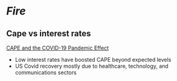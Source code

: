 # *Fire*

## Cape vs interest rates
[CAPE and the COVID-19 Pandemic Effect](https://poseidon01.ssrn.com/delivery.php?ID=078097097001120070089001010090123098026008055027062063031025087093117087067093007074110126018097001111053099088103114082095001007011088000015111022115005125014024091023016078080007082120004109099065017075080124069073018028003115093126005089124007119&EXT=pdf&INDEX=TRUE)
* Low interest rates have boosted CAPE beyond expected levels
* US Covid recovery mostly due to healthcare, technology, and communications sectors
